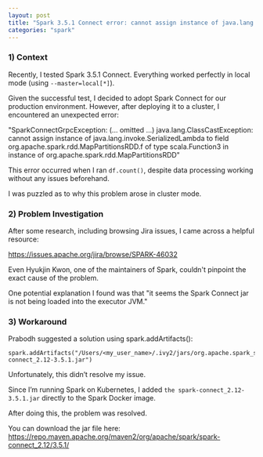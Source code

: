 ```yaml
---
layout: post
title: "Spark 3.5.1 Connect error: cannot assign instance of java.lang.invoke.SerializedLambda to field org.apache.spark.rdd.MapPartitionsRDD.f"
categories: "spark"
---
```


### 1) Context

Recently, I tested Spark 3.5.1 Connect. Everything worked perfectly in local mode (using `--master=local[*]`).

Given the successful test, I decided to adopt Spark Connect for our production environment. However, after deploying it to a cluster, I encountered an unexpected error:

"SparkConnectGrpcException: (... omitted ...) java.lang.ClassCastException: cannot assign instance of java.lang.invoke.SerializedLambda to field org.apache.spark.rdd.MapPartitionsRDD.f of type scala.Function3 in instance of org.apache.spark.rdd.MapPartitionsRDD"

This error occurred when I ran `df.count()`, despite data processing working without any issues beforehand.

I was puzzled as to why this problem arose in cluster mode.

### 2) Problem Investigation

After some research, including browsing Jira issues, I came across a helpful resource:

https://issues.apache.org/jira/browse/SPARK-46032

Even Hyukjin Kwon, one of the maintainers of Spark, couldn't pinpoint the exact cause of the problem.

One potential explanation I found was that "it seems the Spark Connect jar is not being loaded into the executor JVM."

### 3) Workaround

Prabodh suggested a solution using spark.addArtifacts():

```
spark.addArtifacts("/Users/<my_user_name>/.ivy2/jars/org.apache.spark_spark-connect_2.12-3.5.1.jar")
```

Unfortunately, this didn’t resolve my issue.

Since I’m running Spark on Kubernetes, I added `the spark-connect_2.12-3.5.1.jar` directly to the Spark Docker image.

After doing this, the problem was resolved.

You can download the jar file here: https://repo.maven.apache.org/maven2/org/apache/spark/spark-connect_2.12/3.5.1/
